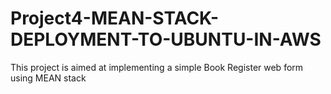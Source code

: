 # Project4-MEAN-STACK-DEPLOYMENT-TO-UBUNTU-IN-AWS
This project is aimed at implementing a simple Book Register web form using MEAN stack
